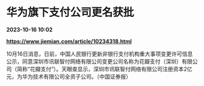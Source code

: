 # 华为旗下支付公司更名获批

**2023-10-16 10:02**

**https://www.jiemian.com/article/10234318.html**

10月16日消息，日前，中国人民银行更新非银行支付机构重大事项变更许可信息公示，同意深圳市讯联智付网络有限公司变更公司名称为花瓣支付（深圳）有限公司（简称“花瓣支付”）。天眼查显示，深圳市讯联智付网络有限公司注册资本2亿元，为华为技术有限公司全资子公司。（中国证券报）
